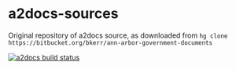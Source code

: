 # a2docs-sources
Original repository of a2docs source, as downloaded from 
`hg clone https://bitbucket.org/bkerr/ann-arbor-government-documents`

[![a2docs build status](https://img.shields.io/travis/a2civictech/a2docs-sources.svg)](https://travis-ci.org/a2civictech/a2docs-sources)
